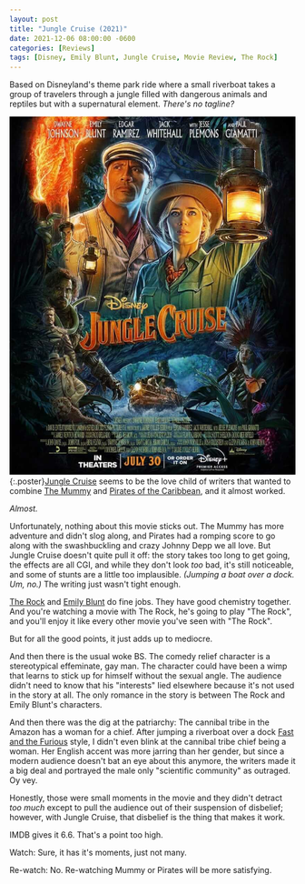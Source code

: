 ```yaml
---
layout: post
title: "Jungle Cruise (2021)"
date: 2021-12-06 08:00:00 -0600
categories: [Reviews]
tags: [Disney, Emily Blunt, Jungle Cruise, Movie Review, The Rock]
---
```


Based on Disneyland's theme park ride where a small riverboat takes a group of travelers through a jungle filled with dangerous animals and reptiles but with a supernatural element. *There's no tagline?*

![Jungle Cruise Poster](/assets/2021/12/jungle-cruise-2021.jpg){:.poster}[Jungle Cruise](https://www.imdb.com/title/tt0870154/) seems to be the love child of writers that wanted to combine [The Mummy](https://www.imdb.com/title/tt0120616/) and [Pirates of the Caribbean](https://www.imdb.com/title/tt0325980/), and it almost worked.

*Almost.*

Unfortunately, nothing about this movie sticks out. The Mummy has more adventure and didn't slog along, and Pirates had a romping score to go along with the swashbuckling and crazy Johnny Depp we all love. But Jungle Cruise doesn't quite pull it off: the story takes too long to get going, the effects are all CGI, and while they don't look *too* bad, it's still noticeable, and some of stunts are a little too implausible. *(Jumping a boat over a dock. Um, no.)* The writing just wasn't tight enough.

[The Rock](https://www.imdb.com/name/nm0425005/) and [Emily Blunt](https://www.imdb.com/name/nm1289434/) do fine jobs. They have good chemistry together. And you're watching a movie with The Rock, he's going to play "The Rock", and you'll enjoy it like every other movie you've seen with "The Rock".

But for all the good points, it just adds up to mediocre.

And then there is the usual woke BS. The comedy relief character is a stereotypical effeminate, gay man. The character could have been a wimp that learns to stick up for himself without the sexual angle. The audience didn't need to know that his "interests" lied elsewhere because it's not used in the story at all. The only romance in the story is between The Rock and Emily Blunt's characters.

And then there was the dig at the patriarchy: The cannibal tribe in the Amazon has a woman for a chief. After jumping a riverboat over a dock [Fast and the Furious](https://www.imdb.com/title/tt5433138/) style, I didn't even blink at the cannibal tribe chief being a woman. Her English accent was more jarring than her gender, but since a modern audience doesn't bat an eye about this anymore, the writers made it a big deal and portrayed the male only "scientific community" as outraged. Oy vey.

Honestly, those were small moments in the movie and they didn't detract *too much* except to pull the audience out of their suspension of disbelief; however, with Jungle Cruise, that disbelief is the thing that makes it work.

IMDB gives it 6.6. That's a point too high.

Watch: Sure, it has it's moments, just not many.

Re-watch: No. Re-watching Mummy or Pirates will be more satisfying.
